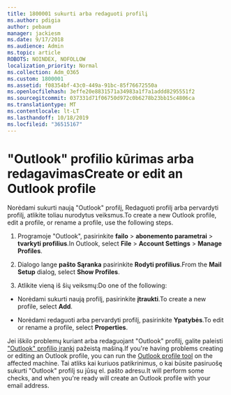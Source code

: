 ```yaml
---
title: 1800001 sukurti arba redaguoti profilį
ms.author: pdigia
author: pebaum
manager: jackiesm
ms.date: 9/17/2018
ms.audience: Admin
ms.topic: article
ROBOTS: NOINDEX, NOFOLLOW
localization_priority: Normal
ms.collection: Adm_O365
ms.custom: 1800001
ms.assetid: f08354bf-43c0-449a-91bc-85f76672550a
ms.openlocfilehash: 3effe20e8831571a34983a1f7a1addd8295551f2
ms.sourcegitcommit: 037331d71f06750d972c0b6278b23bb15c4806ca
ms.translationtype: MT
ms.contentlocale: lt-LT
ms.lasthandoff: 10/18/2019
ms.locfileid: "36515167"
---
```

# <a name="create-or-edit-an-outlook-profile"></a><span data-ttu-id="d1540-102">"Outlook" profilio kūrimas arba redagavimas</span><span class="sxs-lookup"><span data-stu-id="d1540-102">Create or edit an Outlook profile</span></span>

<span data-ttu-id="d1540-103">Norėdami sukurti naują "Outlook" profilį, Redaguoti profilį arba pervardyti profilį, atlikite toliau nurodytus veiksmus.</span><span class="sxs-lookup"><span data-stu-id="d1540-103">To create a new Outlook profile, edit a profile, or rename a profile, use the following steps.</span></span>
  
1. <span data-ttu-id="d1540-104">Programoje "Outlook", pasirinkite **failo** \> **abonemento parametrai** \> **tvarkyti profilius**.</span><span class="sxs-lookup"><span data-stu-id="d1540-104">In Outlook, select **File** \> **Account Settings** \> **Manage Profiles**.</span></span>
    
2. <span data-ttu-id="d1540-105">Dialogo lange **pašto Sąranka** pasirinkite **Rodyti profilius**.</span><span class="sxs-lookup"><span data-stu-id="d1540-105">From the **Mail Setup** dialog, select **Show Profiles**.</span></span>
    
3. <span data-ttu-id="d1540-106">Atlikite vieną iš šių veiksmų:</span><span class="sxs-lookup"><span data-stu-id="d1540-106">Do one of the following:</span></span>
    
  - <span data-ttu-id="d1540-107">Norėdami sukurti naują profilį, pasirinkite **įtraukti**.</span><span class="sxs-lookup"><span data-stu-id="d1540-107">To create a new profile, select **Add**.</span></span>
    
  - <span data-ttu-id="d1540-108">Norėdami redaguoti arba pervardyti profilį, pasirinkite **Ypatybės**.</span><span class="sxs-lookup"><span data-stu-id="d1540-108">To edit or rename a profile, select **Properties**.</span></span>
    
<span data-ttu-id="d1540-109">Jei iškilo problemų kuriant arba redaguojant "Outlook" profilį, galite paleisti ["Outlook" profilio įrankį](https://aka.ms/SaRA-OutlookSetupProfile) pažeistą mašiną.</span><span class="sxs-lookup"><span data-stu-id="d1540-109">If you're having problems creating or editing an Outlook profile, you can run the [Outlook profile tool](https://aka.ms/SaRA-OutlookSetupProfile) on the affected machine.</span></span> <span data-ttu-id="d1540-110">Tai atliks kai kuriuos patikrinimus, o kai būsite pasiruošę sukurti "Outlook" profilį su jūsų el. pašto adresu.</span><span class="sxs-lookup"><span data-stu-id="d1540-110">It will perform some checks, and when you're ready will create an Outlook profile with your email address.</span></span> 
  

